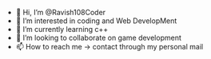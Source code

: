 - 👋 Hi, I’m @Ravish108Coder
- 👀 I’m interested in coding and Web DevelopMent
- 🌱 I’m currently learning c++
- 💞️ I’m looking to collaborate on game development
- 📫 How to reach me -> contact through my personal mail

<!---
Ravish108Coder/Ravish108Coder is a ✨ special ✨ repository because its `README.md` (this file) appears on your GitHub profile.
You can click the Preview link to take a look at your changes.
--->

